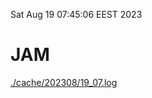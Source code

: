 Sat Aug 19 07:45:06 EEST 2023
# JAM
<a href='./cache/202308/19_07.log'>./cache/202308/19_07.log</a>
